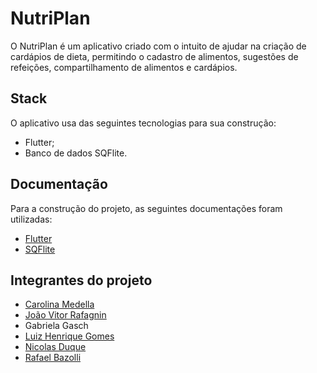 # NutriPlan

O NutriPlan é um aplicativo criado com o intuito de ajudar na criação de cardápios de dieta, permitindo o cadastro de alimentos, sugestões de refeições, compartilhamento de alimentos e cardápios.

## Stack

O aplicativo usa das seguintes tecnologias para sua construção:

- Flutter;
- Banco de dados SQFlite.

## Documentação

Para a construção do projeto, as seguintes documentações foram utilizadas:

- [Flutter](https://flutter.dev/)
- [SQFlite](https://pub.dev/packages/sqflite)

## Integrantes do projeto
- [Carolina Medella](https://github.com/carrolmedella)
- [João Vitor Rafagnin](https://github.com/jrafagnin)
- Gabriela Gasch
- [Luiz Henrique Gomes](https://github.com/silva-luiz)
- [Nicolas Duque](https://github.com/Nicolasduquee)
- [Rafael Bazolli](https://github.com/rafaelbazolli)
